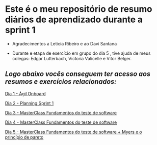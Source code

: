 # Este é o meu repositório de resumo diários de aprendizado durante a sprint 1

- Agradecimentos a Leticia Ribeiro e ao Davi Santana

- Durante e etapa de exercício em grupo do dia 5 , tive ajuda de meus colegas: Edgar Lutterbach, Victoria Valicelle e Vitor Belger.

## *Logo abaixo vocês conseguem ter acesso aos resumos e exercícios relacionados:*


[Dia 1 - Ágil Onboard](/Sprint1/ResumoDia1.md)

[Dia 2 - Planning Sprint 1](/Sprint1/ResumoDia2.md)

[Dia 3 - MasterClass Fundamentos do teste de software](/Sprint1/ResumoDia3.md)

[Dia 4 - MasterClass Fundamentos do teste de software](/Sprint1/ResumoDia4.md)

[Dia 5 - MasterClass Fundamentos do teste de software + Myers e o princípio de pareto](/Sprint1/Dia5)